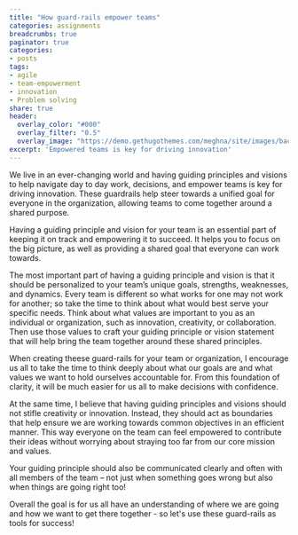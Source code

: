 ```yaml
---
title: "How guard-rails empower teams"
categories: assignments
breadcrumbs: true
paginator: true
categories: 
- posts
tags:
- agile
- team-empowerment
- innovation
- Problem solving
share: true
header:
  overlay_color: "#000"
  overlay_filter: "0.5"
  overlay_image: "https://demo.gethugothemes.com/meghna/site/images/backgrounds/hero-area.jpg"
excerpt: 'Empowered teams is key for driving innovation'
---
```

We live in an ever-changing world and having guiding principles and visions to help navigate day to day work, decisions, and empower teams is key for driving innovation. These guardrails help steer towards a unified goal for everyone in the organization, allowing teams to come together around a shared purpose. 

Having a guiding principle and vision for your team is an essential part of keeping it on track and empowering it to succeed. It helps you to focus on the big picture, as well as providing a shared goal that everyone can work towards. 

The most important part of having a guiding principle and vision is that it should be personalized to your team’s unique goals, strengths, weaknesses, and dynamics. Every team is different so what works for one may not work for another; so take the time to think about what would best serve your specific needs. Think about what values are important to you as an individual or organization, such as innovation, creativity, or collaboration. Then use those values to craft your guiding principle or vision statement that will help bring the team together around these shared principles. 

When creating theese guard-rails for your team or organization, I encourage us all to take the time to think deeply about what our goals are and what values we want to hold ourselves accountable for. From this foundation of clarity, it will be much easier for us all to make decisions with confidence. 

At the same time, I believe that having guiding principles and visions should not stifle creativity or innovation. Instead, they should act as boundaries that help ensure we are working towards common objectives in an efficient manner. This way everyone on the team can feel empowered to contribute their ideas without worrying about straying too far from our core mission and values. 

Your guiding principle should also be communicated clearly and often with all members of the team – not just when something goes wrong but also when things are going right too!

Overall the goal is for us all have an understanding of where we are going and how we want to get there together - so let's use these guard-rails as tools for success!
